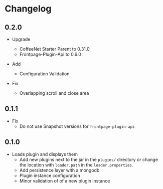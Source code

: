 # Changelog

## 0.2.0

* Upgrade
  * CoffeeNet Starter Parent to 0.31.0
  * Frontpage-Plugin-Api to 0.6.0

* Add
  * Configuration Validation

* Fix
  * Overlapping scroll and close area

## 0.1.1

* Fix
  * Do not use Snapshot versions for `frontpage-plugin-api`


## 0.1.0

* Loads plugin and displays them
  * Add new plugins next to the jar in the `plugins/`
    directory or change the location with `loader.path`
    in the `loader.properties`.
  * Add persistence layer with a mongodb
  * Plugin instance configuration
  * Minor validation of of a new plugin instance
